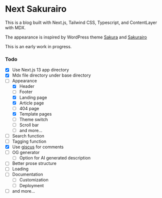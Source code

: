 # Next Sakurairo

This is a blog built with Next.js, Tailwind CSS, Typescript, and ContentLayer with MDX. 

The appearance is inspired by WordPress theme [Sakura](https://github.com/mashirozx/sakura) and [Sakurairo](https://github.com/mirai-mamori/Sakurairo)

This is an early work in progress.

### Todo
- [x] Use Next.js 13 app directory
- [x] Mdx file directory under base directory
- [ ] Appearance
  - [x] Header
  - [ ] Footer
  - [x] Landing page
  - [x] Article page
  - [ ] 404 page
  - [x] Template pages
  - [ ] Theme switch
  - [ ] Scroll bar
  - [ ] and more...
- [ ] Search function
- [ ] Tagging function
- [x] Use [giscus](https://giscus.app/) for comments
- [ ] OG generator
  - [ ] Option for AI generated description
- [ ] Better prose structure
- [ ] Loading
- [ ] Documentation
  - [ ] Customization
  - [ ] Deployment
- [ ] and more...